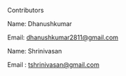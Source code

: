 Contributors

Name: Dhanushkumar

Email: dhanushkumar2811@gmail.com


Name: Shrinivasan

Email : tshrinivasan@gmail.com